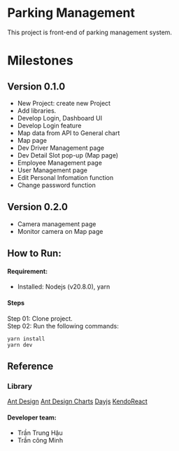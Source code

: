 # Parking Management
This project is front-end of parking management system.

# Milestones

## Version 0.1.0

- New Project: create new Project
- Add libraries.
- Develop Login, Dashboard UI
- Develop Login feature
- Map data from API to General chart
- Map page
- Dev Driver Management page
- Dev Detail Slot pop-up (Map page)
- Employee Management page
- User Management page
- Edit Personal Infomation function
- Change password function

## Version 0.2.0

- Camera management page
- Monitor camera on Map page

## How to Run:

#### Requirement:

- Installed: Nodejs (v20.8.0), yarn

#### Steps

Step 01: Clone project. <br />
Step 02: Run the following commands:

```
yarn install
yarn dev
```

## Reference

### Library

[Ant Design](https://ant.design/)
[Ant Design Charts](https://ant-design-charts.antgroup.com/en/)
[Dayjs](https://day.js.org/)
[KendoReact](https://www.telerik.com/kendo-react-ui/components/layout/)

#### Developer team:

- Trần Trung Hậu
- Trần công Minh
